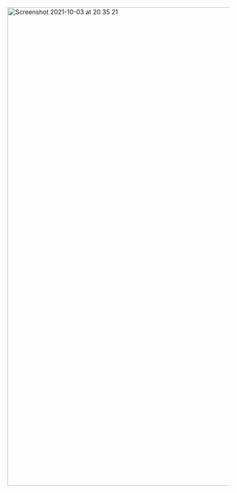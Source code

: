 <img width="1084" alt="Screenshot 2021-10-03 at 20 35 21" src="https://user-images.githubusercontent.com/64978825/135768868-3fe19da9-89ba-4bcf-a89b-8f80411c497b.png">
